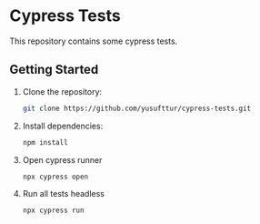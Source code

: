 # Cypress Tests

This repository contains some cypress tests.

## Getting Started

1. Clone the repository:
   ```bash
   git clone https://github.com/yusufttur/cypress-tests.git
   ```
2. Install dependencies:
   ```bash
   npm install
   ```
3. Open cypress runner
   ```bash
   npx cypress open
   ```
4. Run all tests headless
   ```bash
   npx cypress run
   ```
